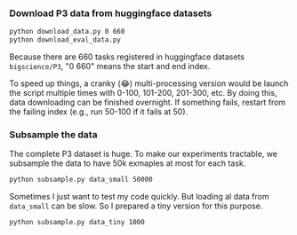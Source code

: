 ### Download P3 data from huggingface datasets

```bash
python download_data.py 0 660
python download_eval_data.py
```

Because there are 660 tasks registered in huggingface datasets `bigscience/P3`, "0 660" means the start and end index.

To speed up things, a cranky (:joy:) multi-processing version would be launch the script multiple times with 0-100, 101-200, 201-300, etc. By doing this, data downloading can be finished overnight. If something fails, restart from the failing index (e.g., run 50-100 if it fails at 50). 

### Subsample the data
The complete P3 dataset is huge. To make our experiments tractable, we subsample the data to have 50k exmaples at most for each task.

```bash
python subsample.py data_small 50000
```

Sometimes I just want to test my code quickly. But loading al data from `data_small` can be slow. So I prepared a tiny version for this purpose.

```bash
python subsample.py data_tiny 1000
```
